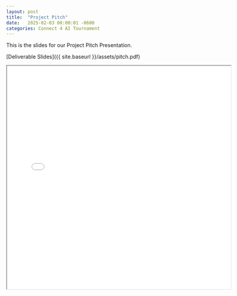 ```yaml
---
layout: post
title:  "Project Pitch"
date:   2025-02-03 00:00:01 -0600
categories: Connect 4 AI Tournament
---
```


This is the slides for our Project Pitch Presentation.

[Deliverable Slides]({{ site.baseurl }}/assets/pitch.pdf)

<iframe src="{{ site.baseurl }}/assets/pitch.pdf" width="600px" height="600px"></iframe>